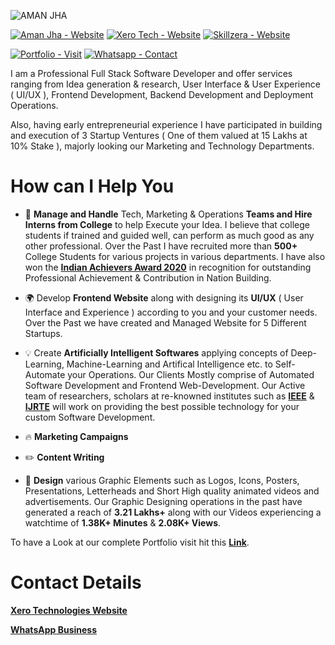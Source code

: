 ![AMAN JHA](https://user-images.githubusercontent.com/75173703/116773721-c13f2000-aa74-11eb-8fc9-8ec848d52106.png)


[![Aman Jha - Website](https://img.shields.io/badge/Aman_Jha-Website-000000?logo=webflow&logoColor=ffffff)](https://www.iafindia.com/mr-aman-jha/)   [![Xero Tech - Website](https://img.shields.io/badge/Xero_Tech-Website-000000?logo=xero&logoColor=ffffff)](https://xeroed.tech/)         [![Skillzera - Website](https://img.shields.io/badge/Skillzera-Website-000000?logo=socket.io&logoColor=ffffff)](http://skillzera.tech/)


[![Portfolio - Visit](https://img.shields.io/badge/Portfolio-Visit-ffffff?logo=linkedin&logoColor=000000)](https://github.com/inofficialamanjha/Marketing-Designing-Development) [![Whatsapp - Contact](https://img.shields.io/badge/Whatsapp-Contact-ffffff?logo=whatsapp&logoColor=000000)](https://api.whatsapp.com/message/VQX4YB3VKS3RE1) 

<!--- Label Buttons Generated Using : https://michaelcurrin.github.io/badge-generator/#/generic || https://github.com/MichaelCurrin/badge-generator --->

I am a Professional Full Stack Software Developer and offer services ranging from Idea generation & research, User Interface & User Experience ( UI/UX ), Frontend Development, Backend Development and Deployment Operations.

Also, having early entrepreneurial experience I have participated in building and execution of 3 Startup Ventures ( One of them valued at 15 Lakhs at 10% Stake ), majorly looking our Marketing and Technology Departments.

# How can I Help You

- 📐 **Manage and Handle** Tech, Marketing & Operations **Teams and Hire Interns from College** to help Execute your Idea. I believe that college students if trained and guided well, can perform as much good as any other professional. Over the Past I have recruited more than **500+** College Students for various projects in various departments. I have also won the [**Indian Achievers Award 2020**](https://www.iafindia.com/mr-aman-jha/) in recognition for outstanding Professional Achievement & Contribution in Nation Building.

- 🌍 Develop **Frontend Website** along with designing its **UI/UX** ( User Interface and Experience ) according to you and your customer needs. Over the Past we have created and Managed Website for 5 Different Startups.

- 💡 Create **Artificially Intelligent Softwares** applying concepts of Deep-Learning, Machine-Learning and Artifical Intelligence etc. to Self-Automate your Operations. Our Clients Mostly comprise of Automated Software Development and Frontend Web-Development. Our Active team of researchers, scholars at re-knowned institutes such as [**IEEE**](https://www.ieee.org/) & [**IJRTE**](https://www.ijrte.org/) will work on providing the best possible technology for your custom Software Development.

- 🔥 **Marketing Campaigns**

- ✏️ **Content Writing**

- 🎨 **Design** various Graphic Elements such as Logos, Icons, Posters, Presentations, Letterheads and Short High quality animated videos and advertisements. Our Graphic Designing operations in the past have generated a reach of **3.21 Lakhs+** along with our Videos experiencing a watchtime of **1.38K+ Minutes** & **2.08K+ Views**.


To have a Look at our complete Portfolio visit hit this [**Link**](https://github.com/inofficialamanjha/Marketing-Designing-Development).

# Contact Details

[**Xero Technologies Website**](https://xeroed.tech/)

[**WhatsApp Business**](https://api.whatsapp.com/message/VQX4YB3VKS3RE1)
